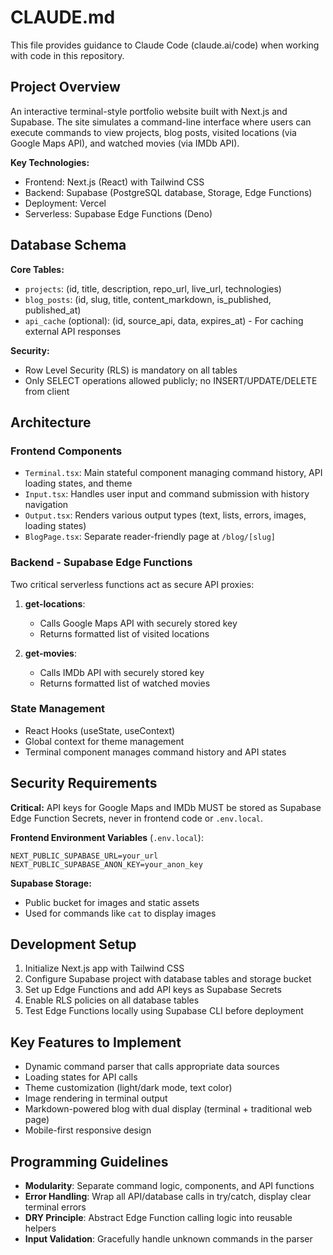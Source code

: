 # CLAUDE.md

This file provides guidance to Claude Code (claude.ai/code) when working with code in this repository.

## Project Overview

An interactive terminal-style portfolio website built with Next.js and Supabase. The site simulates a command-line interface where users can execute commands to view projects, blog posts, visited locations (via Google Maps API), and watched movies (via IMDb API).

**Key Technologies:**
- Frontend: Next.js (React) with Tailwind CSS
- Backend: Supabase (PostgreSQL database, Storage, Edge Functions)
- Deployment: Vercel
- Serverless: Supabase Edge Functions (Deno)

## Database Schema

**Core Tables:**
- `projects`: (id, title, description, repo_url, live_url, technologies)
- `blog_posts`: (id, slug, title, content_markdown, is_published, published_at)
- `api_cache` (optional): (id, source_api, data, expires_at) - For caching external API responses

**Security:**
- Row Level Security (RLS) is mandatory on all tables
- Only SELECT operations allowed publicly; no INSERT/UPDATE/DELETE from client

## Architecture

### Frontend Components
- `Terminal.tsx`: Main stateful component managing command history, API loading states, and theme
- `Input.tsx`: Handles user input and command submission with history navigation
- `Output.tsx`: Renders various output types (text, lists, errors, images, loading states)
- `BlogPage.tsx`: Separate reader-friendly page at `/blog/[slug]`

### Backend - Supabase Edge Functions
Two critical serverless functions act as secure API proxies:

1. **get-locations**:
   - Calls Google Maps API with securely stored key
   - Returns formatted list of visited locations

2. **get-movies**:
   - Calls IMDb API with securely stored key
   - Returns formatted list of watched movies

### State Management
- React Hooks (useState, useContext)
- Global context for theme management
- Terminal component manages command history and API states

## Security Requirements

**Critical:** API keys for Google Maps and IMDb MUST be stored as Supabase Edge Function Secrets, never in frontend code or `.env.local`.

**Frontend Environment Variables** (`.env.local`):
```
NEXT_PUBLIC_SUPABASE_URL=your_url
NEXT_PUBLIC_SUPABASE_ANON_KEY=your_anon_key
```

**Supabase Storage:**
- Public bucket for images and static assets
- Used for commands like `cat` to display images

## Development Setup

1. Initialize Next.js app with Tailwind CSS
2. Configure Supabase project with database tables and storage bucket
3. Set up Edge Functions and add API keys as Supabase Secrets
4. Enable RLS policies on all database tables
5. Test Edge Functions locally using Supabase CLI before deployment

## Key Features to Implement

- Dynamic command parser that calls appropriate data sources
- Loading states for API calls
- Theme customization (light/dark mode, text color)
- Image rendering in terminal output
- Markdown-powered blog with dual display (terminal + traditional web page)
- Mobile-first responsive design

## Programming Guidelines

- **Modularity**: Separate command logic, components, and API functions
- **Error Handling**: Wrap all API/database calls in try/catch, display clear terminal errors
- **DRY Principle**: Abstract Edge Function calling logic into reusable helpers
- **Input Validation**: Gracefully handle unknown commands in the parser

